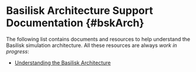 # Basilisk Architecture Support Documentation {#bskArch}

The following list contains documents and resources to help understand the Basilisk simulation architecture.  All these resources are always *work in progress*:

- [Understanding the Basilisk Architecture](UnderstandingBskArchitecture.pptx)